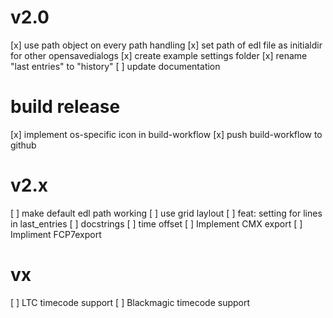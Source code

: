 # v2.0
[x] use path object on every path handling
[x] set path of edl file as initialdir for other opensavedialogs
[x] create example settings folder
[x] rename "last entries" to "history"
[ ] update documentation

# build release
[x] implement os-specific icon in build-workflow
[x] push build-workflow to github

# v2.x
[ ] make default edl path working
[ ] use grid laylout
[ ] feat: setting for lines in last_entries
[ ] docstrings
[ ] time offset
[ ] Implement CMX export
[ ] Impliment FCP7export

# vx
[ ] LTC timecode support
[ ] Blackmagic timecode support